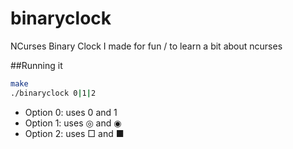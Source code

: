 # binaryclock
NCurses Binary Clock I made for fun / to learn a bit about ncurses

##Running it
```bash
make
./binaryclock 0|1|2
```
* Option 0: uses 0 and 1
* Option 1: uses ◎ and ◉
* Option 2: uses □ and ■

